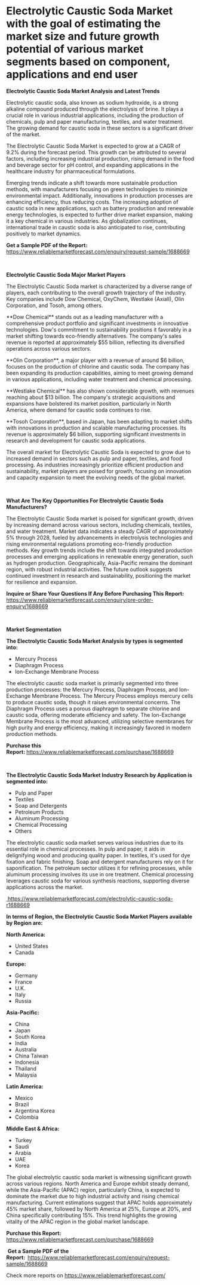 <p><h1>Electrolytic Caustic Soda Market with the goal of estimating the market size and future growth potential of various market segments based on component, applications and end user</h1></p><p><strong>Electrolytic Caustic Soda Market Analysis and Latest Trends</strong></p>
<p><p>Electrolytic caustic soda, also known as sodium hydroxide, is a strong alkaline compound produced through the electrolysis of brine. It plays a crucial role in various industrial applications, including the production of chemicals, pulp and paper manufacturing, textiles, and water treatment. The growing demand for caustic soda in these sectors is a significant driver of the market.</p><p>The Electrolytic Caustic Soda Market is expected to grow at a CAGR of 9.2% during the forecast period. This growth can be attributed to several factors, including increasing industrial production, rising demand in the food and beverage sector for pH control, and expanding applications in the healthcare industry for pharmaceutical formulations. </p><p>Emerging trends indicate a shift towards more sustainable production methods, with manufacturers focusing on green technologies to minimize environmental impact. Additionally, innovations in production processes are enhancing efficiency, thus reducing costs. The increasing adoption of caustic soda in new applications, such as battery production and renewable energy technologies, is expected to further drive market expansion, making it a key chemical in various industries. As globalization continues, international trade in caustic soda is also anticipated to rise, contributing positively to market dynamics.</p></p>
<p><strong>Get a Sample PDF of the Report:&nbsp;</strong> <a href="https://www.reliablemarketforecast.com/enquiry/request-sample/1688669?utm_campaign=3503&utm_medium=2&utm_source=Github&utm_content=ia&utm_term=26032025&utm_id=electrolytic-caustic-soda">https://www.reliablemarketforecast.com/enquiry/request-sample/1688669</a></p>
<p>&nbsp;</p>
<p><strong>Electrolytic Caustic Soda Major Market Players</strong></p>
<p><p>The Electrolytic Caustic Soda market is characterized by a diverse range of players, each contributing to the overall growth trajectory of the industry. Key companies include Dow Chemical, OxyChem, Westlake (Axiall), Olin Corporation, and Tosoh, among others.</p><p>**Dow Chemical** stands out as a leading manufacturer with a comprehensive product portfolio and significant investments in innovative technologies. Dow's commitment to sustainability positions it favorably in a market shifting towards eco-friendly alternatives. The company's sales revenue is reported at approximately $55 billion, reflecting its diversified operations across various sectors.</p><p>**Olin Corporation**, a major player with a revenue of around $6 billion, focuses on the production of chlorine and caustic soda. The company has been expanding its production capabilities, aiming to meet growing demand in various applications, including water treatment and chemical processing.</p><p>**Westlake Chemical** has also shown considerable growth, with revenues reaching about $13 billion. The company's strategic acquisitions and expansions have bolstered its market position, particularly in North America, where demand for caustic soda continues to rise.</p><p>**Tosoh Corporation**, based in Japan, has been adapting to market shifts with innovations in production and scalable manufacturing processes. Its revenue is approximately $6 billion, supporting significant investments in research and development for caustic soda applications.</p><p>The overall market for Electrolytic Caustic Soda is expected to grow due to increased demand in sectors such as pulp and paper, textiles, and food processing. As industries increasingly prioritize efficient production and sustainability, market players are poised for growth, focusing on innovation and capacity expansion to meet the evolving needs of the global market.</p></p>
<p>&nbsp;</p>
<p><strong>What Are The Key Opportunities For Electrolytic Caustic Soda Manufacturers?</strong></p>
<p><p>The Electrolytic Caustic Soda market is poised for significant growth, driven by increasing demand across various sectors, including chemicals, textiles, and water treatment. Market data indicates a steady CAGR of approximately 5% through 2028, fueled by advancements in electrolysis technologies and rising environmental regulations promoting eco-friendly production methods. Key growth trends include the shift towards integrated production processes and emerging applications in renewable energy generation, such as hydrogen production. Geographically, Asia-Pacific remains the dominant region, with robust industrial activities. The future outlook suggests continued investment in research and sustainability, positioning the market for resilience and expansion.</p></p>
<p><strong>Inquire or Share Your Questions If Any Before Purchasing This Report:</strong> <a href="https://www.reliablemarketforecast.com/enquiry/pre-order-enquiry/1688669?utm_campaign=3503&utm_medium=2&utm_source=Github&utm_content=ia&utm_term=26032025&utm_id=electrolytic-caustic-soda">https://www.reliablemarketforecast.com/enquiry/pre-order-enquiry/1688669</a></p>
<p>&nbsp;</p>
<p><strong>Market Segmentation</strong></p>
<p><strong>The Electrolytic Caustic Soda Market Analysis by types is segmented into:</strong></p>
<p><ul><li>Mercury Process</li><li>Diaphragm Process</li><li>Ion-Exchange Membrane Process</li></ul></p>
<p><p>The electrolytic caustic soda market is primarily segmented into three production processes: the Mercury Process, Diaphragm Process, and Ion-Exchange Membrane Process. The Mercury Process employs mercury cells to produce caustic soda, though it raises environmental concerns. The Diaphragm Process uses a porous diaphragm to separate chlorine and caustic soda, offering moderate efficiency and safety. The Ion-Exchange Membrane Process is the most advanced, utilizing selective membranes for high purity and energy efficiency, making it increasingly favored in modern production methods.</p></p>
<p><strong>Purchase this Report:&nbsp;</strong><a href="https://www.reliablemarketforecast.com/purchase/1688669?utm_campaign=3503&utm_medium=2&utm_source=Github&utm_content=ia&utm_term=26032025&utm_id=electrolytic-caustic-soda">https://www.reliablemarketforecast.com/purchase/1688669</a></p>
<p>&nbsp;</p>
<p><strong>The Electrolytic Caustic Soda Market Industry Research by Application is segmented into:</strong></p>
<p><ul><li>Pulp and Paper</li><li>Textiles</li><li>Soap and Detergents</li><li>Petroleum Products</li><li>Aluminum Processing</li><li>Chemical Processing</li><li>Others</li></ul></p>
<p><p>The electrolytic caustic soda market serves various industries due to its essential role in chemical processes. In pulp and paper, it aids in delignifying wood and producing quality paper. In textiles, it's used for dye fixation and fabric finishing. Soap and detergent manufacturers rely on it for saponification. The petroleum sector utilizes it for refining processes, while aluminum processing involves its use in ore treatment. Chemical processing leverages caustic soda for various synthesis reactions, supporting diverse applications across the market.</p></p>
<p><a href="https://www.reliablemarketforecast.com/electrolytic-caustic-soda-r1688669?utm_campaign=3503&utm_medium=2&utm_source=Github&utm_content=ia&utm_term=26032025&utm_id=electrolytic-caustic-soda">&nbsp;https://www.reliablemarketforecast.com/electrolytic-caustic-soda-r1688669</a></p>
<p><strong>In terms of Region, the Electrolytic Caustic Soda Market Players available by Region are:</strong></p>
<p>
    <p> <strong> North America: </strong>
        <ul>
            <li>United States</li>
            <li>Canada</li>
        </ul>
        </p> 
    <p> <strong> Europe: </strong>
        <ul>
            <li>Germany</li>
            <li>France</li>
            <li>U.K.</li>
            <li>Italy</li>
            <li>Russia</li>
        </ul>
        </p> 
    <p> <strong> Asia-Pacific: </strong>
        <ul>
            <li>China</li>
            <li>Japan</li>
            <li>South Korea</li>
            <li>India</li>
            <li>Australia</li>
            <li>China Taiwan</li>
            <li>Indonesia</li>
            <li>Thailand</li>
            <li>Malaysia</li>
        </ul>
        </p> 
    <p> <strong> Latin America: </strong>
        <ul>
            <li>Mexico</li>
            <li>Brazil</li>
            <li>Argentina Korea</li>
            <li>Colombia</li>
        </ul>
        </p> 
    <p> <strong> Middle East & Africa: </strong>
        <ul>
            <li>Turkey</li>
            <li>Saudi</li>
            <li>Arabia</li>
            <li>UAE</li>
            <li>Korea</li>
        </ul>
    </p>
    </p>
<p><p>The global electrolytic caustic soda market is witnessing significant growth across various regions. North America and Europe exhibit steady demand, while the Asia-Pacific (APAC) region, particularly China, is expected to dominate the market due to high industrial activity and rising chemical manufacturing. Current estimations suggest that APAC holds approximately 45% market share, followed by North America at 25%, Europe at 20%, and China specifically contributing 15%. This trend highlights the growing vitality of the APAC region in the global market landscape.</p></p>
<p><strong>Purchase this Report: </strong><a href="https://www.reliablemarketforecast.com/purchase/1688669?utm_campaign=3503&utm_medium=2&utm_source=Github&utm_content=ia&utm_term=26032025&utm_id=electrolytic-caustic-soda">https://www.reliablemarketforecast.com/purchase/1688669</a></p>
<p>&nbsp;<strong>Get a Sample PDF of the Report:&nbsp;&nbsp;</strong><a href="https://www.reliablemarketforecast.com/enquiry/request-sample/1688669?utm_campaign=3503&utm_medium=2&utm_source=Github&utm_content=ia&utm_term=26032025&utm_id=electrolytic-caustic-soda">https://www.reliablemarketforecast.com/enquiry/request-sample/1688669</a></p>
<p><strong></strong></p>
<p>Check more reports on <a href="https://www.reliablemarketforecast.com/?utm_campaign=3503&utm_medium=2&utm_source=Github&utm_content=ia&utm_term=26032025&utm_id=electrolytic-caustic-soda">https://www.reliablemarketforecast.com/</a></p>